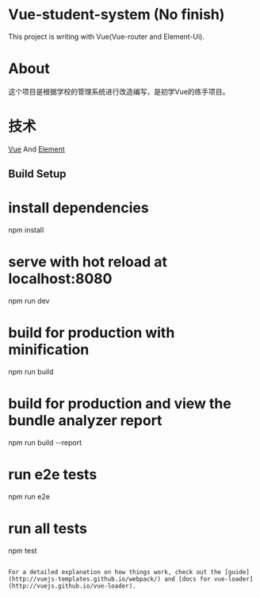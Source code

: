 # Vue-student-system (No finish)


This project is writing with Vue(Vue-router and Element-Ui).


# About
这个项目是根据学校的管理系统进行改造编写，是初学Vue的练手项目。

# 技术
[Vue](https://cn.vuejs.org/) And [Element](http://element-cn.eleme.io/1.4/#/zh-CN/component/installation)

## Build Setup

# install dependencies
npm install

# serve with hot reload at localhost:8080
npm run dev

# build for production with minification
npm run build

# build for production and view the bundle analyzer report
npm run build --report

# run e2e tests
npm run e2e

# run all tests
npm test
```

For a detailed explanation on how things work, check out the [guide](http://vuejs-templates.github.io/webpack/) and [docs for vue-loader](http://vuejs.github.io/vue-loader).
